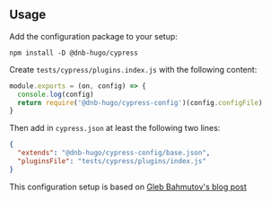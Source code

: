 ## Usage

Add the configuration package to your setup:

```shell
npm install -D @dnb-hugo/cypress
```

Create `tests/cypress/plugins.index.js` with the following content:

```js
module.exports = (on, config) => {
  console.log(config)
  return require('@dnb-hugo/cypress-config')(config.configFile)
}
```

Then add in `cypress.json` at least the following two lines:

```json
{
  "extends": "@dnb-hugo/cypress-config/base.json",
  "pluginsFile": "tests/cypress/plugins/index.js"
}
```

This configuration setup is based on [Gleb Bahmutov's blog post](https://www.cypress.io/blog/2020/06/18/extending-the-cypress-config-file/)
